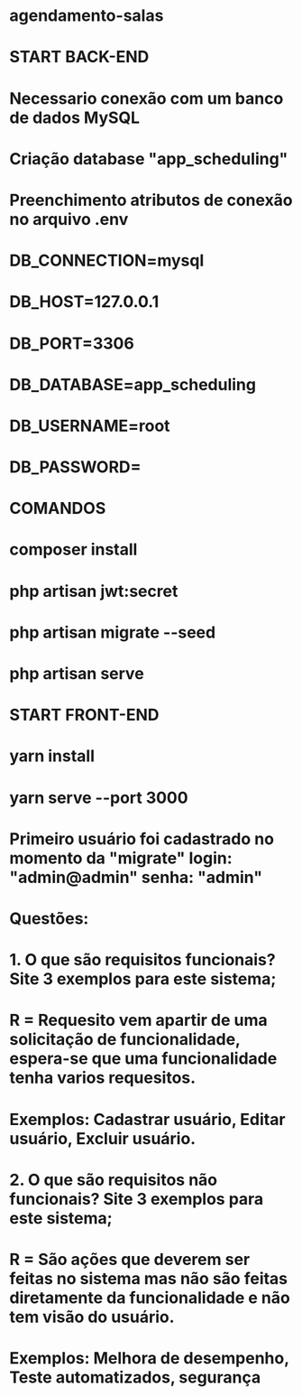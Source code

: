 # agendamento-salas

# START BACK-END

# Necessario conexão com um banco de dados MySQL

# Criação database "app_scheduling"

# Preenchimento atributos de conexão no arquivo .env

# DB_CONNECTION=mysql

# DB_HOST=127.0.0.1

# DB_PORT=3306

# DB_DATABASE=app_scheduling

# DB_USERNAME=root

# DB_PASSWORD=

# COMANDOS

# composer install

# php artisan jwt:secret

# php artisan migrate --seed

# php artisan serve

# START FRONT-END

# yarn install

# yarn serve --port 3000

# Primeiro usuário foi cadastrado no momento da "migrate" login: "admin@admin" senha: "admin"

# Questões:

# 1. O que são requisitos funcionais? Site 3 exemplos para este sistema;

# R = Requesito vem apartir de uma solicitação de funcionalidade, espera-se que uma funcionalidade tenha varios requesitos.

# Exemplos: Cadastrar usuário, Editar usuário, Excluir usuário.

# 2. O que são requisitos não funcionais? Site 3 exemplos para este sistema;

# R = São ações que deverem ser feitas no sistema mas não são feitas diretamente da funcionalidade e não tem visão do usuário.

# Exemplos: Melhora de desempenho, Teste automatizados, segurança

